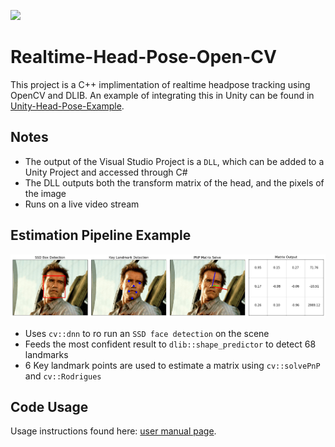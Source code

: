 ![](examples/unity_example.gif)
# Realtime-Head-Pose-Open-CV

This project is a C++ implimentation of realtime headpose tracking using OpenCV and DLIB. An example of integrating this in Unity can be found in [Unity-Head-Pose-Example](https://github.com/NeuralVFX/unity-head-pose-example).

## Notes

- The output of the Visual Studio Project is a `DLL`, which can be added to a Unity Project and accessed through C#
- The DLL outputs both the transform matrix of the head, and the pixels of the image
- Runs on a live video stream

## Estimation Pipeline Example
![](examples/pose_pipeline_example.png)
- Uses `cv::dnn` to ro run an `SSD face detection` on the scene
- Feeds the most confident result to `dlib::shape_predictor` to detect 68 landmarks
- 6 Key landmark points are used to estimate a matrix using `cv::solvePnP` and `cv::Rodrigues`

## Code Usage
Usage instructions found here: [user manual page](USAGE.md).




